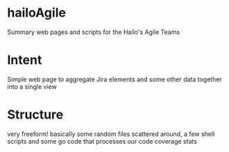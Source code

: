 hailoAgile
==========

Summary web pages and scripts for the Hailo's Agile Teams

Intent
==========
Simple web page to aggregate Jira elements and some other data together into a single view


Structure
==========
very freeform! basically some random files scattered around, a few shell scripts and some go code that processes our code coverage stats
